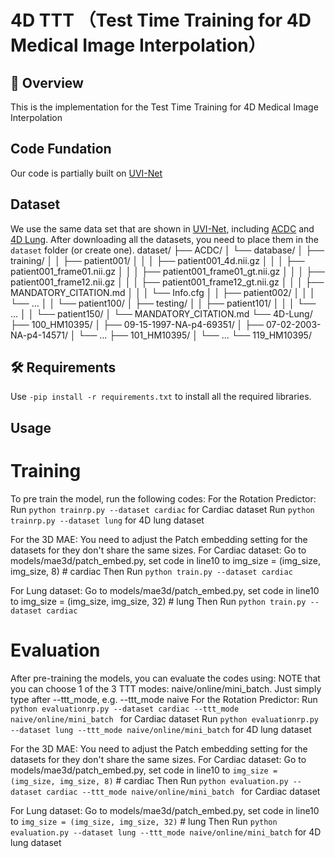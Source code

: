 # 4D TTT （Test Time Training for 4D Medical Image Interpolation）

## 📖 Overview
This is the implementation for the Test Time Training for 4D Medical Image Interpolation

## Code Fundation
Our code is partially built on [UVI-Net](https://github.com/jungeun122333/UVI-Net)

## Dataset
We use the same data set that are shown in [UVI-Net](https://github.com/jungeun122333/UVI-Net), including [ACDC](https://humanheart-project.creatis.insa-lyon.fr/database/#collection/637218c173e9f0047faa00fb) and [4D Lung](https://www.cancerimagingarchive.net/collection/4d-lung/).
After downloading all the datasets, you need to place them in the `dataset` folder (or create one).
dataset/
├── ACDC/
│   └── database/
│       ├── training/
│       │   ├── patient001/
│       │   │   ├── patient001_4d.nii.gz
│       │   │   ├── patient001_frame01.nii.gz
│       │   │   ├── patient001_frame01_gt.nii.gz
│       │   │   ├── patient001_frame12.nii.gz
│       │   │   ├── patient001_frame12_gt.nii.gz
│       │   │   ├── MANDATORY_CITATION.md
│       │   │   └── Info.cfg
│       │   ├── patient002/
│       │   │   └── ...
│       │   └── patient100/
│       ├── testing/
│       │   ├── patient101/
│       │   │   └── ...
│       │   └── patient150/
│       └── MANDATORY_CITATION.md
└── 4D-Lung/
    ├── 100_HM10395/
    │   ├── 09-15-1997-NA-p4-69351/
    │   ├── 07-02-2003-NA-p4-14571/
    │   └── ...
    ├── 101_HM10395/
    │   └── ...
    └── 119_HM10395/


## 🛠️ Requirements
Use  `-pip install -r requirements.txt` to install all the required libraries.

## Usage
# Training
To pre train the model, run the following codes:
For the Rotation Predictor: 
 Run `python trainrp.py --dataset cardiac` for Cardiac dataset
 Run `python trainrp.py --dataset lung` for 4D lung dataset

For the 3D MAE:
You need to adjust the Patch embedding setting for the datasets for they don't share the same sizes.
For Cardiac dataset:
Go to models/mae3d/patch_embed.py, set code in line10 to img_size = (img_size, img_size, 8)  # cardiac
Then Run `python train.py --dataset cardiac`

For Lung dataset:
Go to models/mae3d/patch_embed.py, set code in line10 to img_size = (img_size, img_size, 32)  # lung
Then Run `python train.py --dataset cardiac`

# Evaluation
After pre-training the models, you can evaluate the codes using:
 NOTE that you can choose 1 of the 3 TTT modes: naive/online/mini_batch. Just simply type after --ttt_mode, e.g. --ttt_mode naive
For the Rotation Predictor: 
 Run `python evaluationrp.py --dataset cardiac --ttt_mode naive/online/mini_batch ` for Cardiac dataset
 Run `python evaluationrp.py --dataset lung --ttt_mode naive/online/mini_batch` for 4D lung dataset

For the 3D MAE:
 You need to adjust the Patch embedding setting for the datasets for they don't share the same sizes.
For Cardiac dataset:
Go to models/mae3d/patch_embed.py, set code in line10 to `img_size = (img_size, img_size, 8)`  # cardiac
 Then Run `python evaluation.py --dataset cardiac --ttt_mode naive/online/mini_batch ` for Cardiac dataset

For Lung dataset:
Go to models/mae3d/patch_embed.py, set code in line10 to `img_size = (img_size, img_size, 32)`  # lung
 Then Run `python evaluation.py --dataset lung --ttt_mode naive/online/mini_batch` for 4D lung dataset
